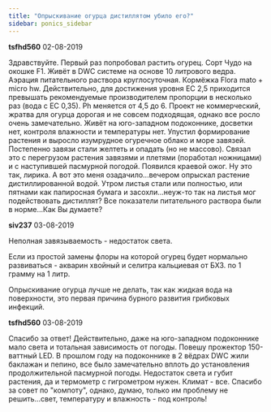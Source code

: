 ```yaml
---
title: "Опрыскивание огурца дистиллятом убило его?"
sidebar: ponics_sidebar
---
```


**tsfhd560** 02-08-2019

Здравствуйте. Первый раз попробовал растить огурец. Сорт Чудо на окошке F1. Живёт в DWC системе на основе 10 литрового ведра. Аэрация питательного раствора круглосуточная. Кормёжка Flora mato + micro hw. Действительно, для достижения уровня EC 2,5 приходится превышать рекомендуемые производителем пропорции в несколько раз (вода с ЕС 0,35). Ph меняется от 4,5 до 6. Проект не коммерческий, жратва для огурца дорогая и не совсем подходящая, однако все росло очень замечательно. Живёт на юго-западном подоконнике, досветки нет, контроля влажности и температуры нет. Упустил формирование растения и выросло изумрудное огуречное облако и море завязей. Постепенно завязи стали желтеть и опадать (но не массово). Связал это с перегрузом растения завязями и плетями (поработал ножницами) и с наступившей пасмурной погодой. Появился краевой ожог. Ну это так, лирика. А вот это меня озадачило...вечером опрыскал растение дистиллированной водой. Утром листья стали или полностью, или пятнами как папиросная бумага и засохли...неуж-то так на листья мог подействовать дистиллят? Все показатели питательного раствора были в норме...Как Вы думаете?


**siv237** 03-08-2019

Неполная завязываемость - недостаток света.

Если из простой замены флоры на которой огурец будет нормально развиваться - акварин хвойный и селитра кальциевая от БХЗ. по 1 грамму на 1 литр.

Опрыскивание огурца лучше не делать, так как жидкая вода на поверхности, это первая причина бурного развития грибковых инфекций.


**tsfhd560** 03-08-2019

Спасибо за ответ! Действительно, даже на юго-западном подоконнике мало света и тотальная зависимость от погоды. Повешу прожектор 150-ваттный LED. В прошлом году на подоконнике в 2 вёдрах DWC жили баклажан и пепино, все было замечательно вплоть до установления продолжительной пасмурной погоды. Недостаток света и губит растения, да и термометр с гигрометром нужен. Климат - все. Спасибо за совет по "компоту", однако, думаю, только им проблему не решить...свет, температуру и влажность - под контроль!


